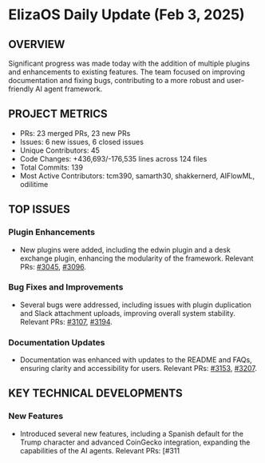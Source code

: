 # ElizaOS Daily Update (Feb 3, 2025)

## OVERVIEW 
Significant progress was made today with the addition of multiple plugins and enhancements to existing features. The team focused on improving documentation and fixing bugs, contributing to a more robust and user-friendly AI agent framework.

## PROJECT METRICS
- PRs: 23 merged PRs, 23 new PRs
- Issues: 6 new issues, 6 closed issues
- Unique Contributors: 45
- Code Changes: +436,693/-176,535 lines across 124 files
- Total Commits: 139
- Most Active Contributors: tcm390, samarth30, shakkernerd, AIFlowML, odilitime

## TOP ISSUES
### Plugin Enhancements
- New plugins were added, including the edwin plugin and a desk exchange plugin, enhancing the modularity of the framework. Relevant PRs: [#3045](https://github.com/elizaos/eliza/pull/3045), [#3096](https://github.com/elizaos/eliza/pull/3096).

### Bug Fixes and Improvements
- Several bugs were addressed, including issues with plugin duplication and Slack attachment uploads, improving overall system stability. Relevant PRs: [#3107](https://github.com/elizaos/eliza/pull/3107), [#3194](https://github.com/elizaos/eliza/pull/3194).

### Documentation Updates
- Documentation was enhanced with updates to the README and FAQs, ensuring clarity and accessibility for users. Relevant PRs: [#3153](https://github.com/elizaos/eliza/pull/3153), [#3207](https://github.com/elizaos/eliza/pull/3207).

## KEY TECHNICAL DEVELOPMENTS
### New Features
- Introduced several new features, including a Spanish default for the Trump character and advanced CoinGecko integration, expanding the capabilities of the AI agents. Relevant PRs: [#311